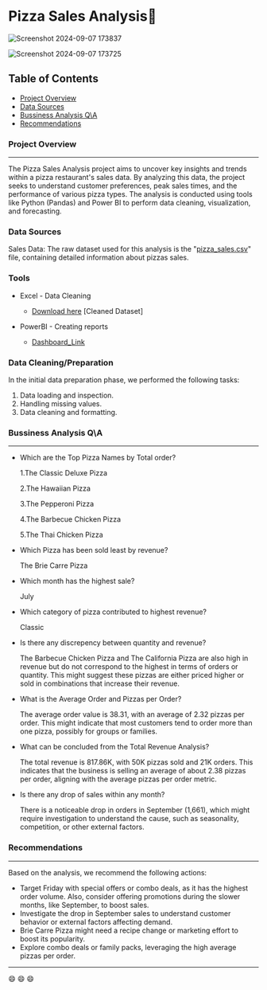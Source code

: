 # Pizza Sales Analysis🍕
![Screenshot 2024-09-07 173837](https://github.com/user-attachments/assets/e3c77a2e-ddf4-4550-9f83-f0ce9aeb6c3c)

![Screenshot 2024-09-07 173725](https://github.com/user-attachments/assets/15f9a304-d6ec-4fcc-9fca-16b527c09aed)


## Table of Contents

- [Project Overview](#project-overview)
- [Data Sources](#data-sources)
- [Bussiness Analysis Q\A](#Bussiness-Analysis-Q\A)
- [Recommendations](#recommendations)

### Project Overview
---

The Pizza Sales Analysis project aims to uncover key insights and trends within a pizza restaurant's sales data. By analyzing this data, the project seeks to understand customer preferences, peak sales times, and the performance of various pizza types. The analysis is conducted using tools like Python (Pandas) and Power BI to perform data cleaning, visualization, and forecasting.


### Data Sources

Sales Data: The raw dataset used for this analysis is the "[pizza_sales.csv](https://1drv.ms/x/c/64CA0463A0426356/EV4uVIxI8KtAgPkkx499jiUBKS7T_5jqMPrXknt_CyIjnA?e=meK0Gy)" file, containing detailed information about pizzas sales.

### Tools

- Excel - Data Cleaning
  - [Download here](https://1drv.ms/x/c/64CA0463A0426356/EcfGIWLlVS9AvH1rQVIOALMBrSE7rQ_IizBuTSuOtef1EQ?e=PDSY2j) [Cleaned Dataset]
  
- PowerBI - Creating reports
  - [Dashboard_Link](https://app.powerbi.com/groups/me/reports/68be7023-9258-461c-91a5-ade82b9c8b94/82d85bf381b302b3897b?experience=power-bi)


### Data Cleaning/Preparation

In the initial data preparation phase, we performed the following tasks:
1. Data loading and inspection.
2. Handling missing values.
3. Data cleaning and formatting.




### Bussiness Analysis Q\A
---
- Which are the Top Pizza Names by Total order?
  
  1.The Classic Deluxe Pizza

  2.The Hawaiian Pizza

  3.The Pepperoni Pizza

  4.The Barbecue Chicken Pizza

  5.The Thai Chicken Pizza

- Which Pizza has been sold least by revenue?
  
  The Brie Carre Pizza
  
- Which month has the highest sale?
  
  July
  
- Which category of pizza contributed to highest revenue?
  
  Classic
  
- Is there any discrepency between quantity and revenue?
  
  The Barbecue Chicken Pizza and The California Pizza are also high in revenue but do not correspond to the highest in terms of orders or quantity. This might suggest these pizzas are either priced higher or sold in combinations that increase their revenue.

- What is the Average Order and Pizzas per Order?
  
  The average order value is 38.31, with an average of 2.32 pizzas per order. This might indicate that most customers tend to order more than one pizza, possibly for groups or families.

- What can be concluded from the Total Revenue Analysis?
  
  The total revenue is 817.86K, with 50K pizzas sold and 21K orders. This indicates that the business is selling an average of about 2.38 pizzas per order, aligning with the average pizzas per order metric.
  
- Is there any drop of sales within any month?
  
  There is a noticeable drop in orders in September (1,661), which might require investigation to understand the cause, such as seasonality, competition, or other external factors.


### Recommendations
---

Based on the analysis, we recommend the following actions:
-  Target Friday with special offers or combo deals, as it has the highest order volume. Also, consider offering promotions during the slower months, like September, to boost sales.
-  Investigate the drop in September sales to understand customer behavior or external factors affecting demand.
-  Brie Carre Pizza might need a recipe change or marketing effort to boost its popularity.
-  Explore combo deals or family packs, leveraging the high average pizzas per order.
---



 😄 😄 😄
